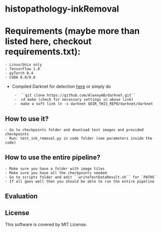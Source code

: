 # histopathology-inkRemoval



# Requirements (maybe more than listed here, checkout requirements.txt):

    - Linux/Unix only
    - TensorFlow 1.8 
    - pyTorch 0.4 
    - CUDA 8.0/9.0

  - Compiled Darknet for detection [here](https://github.com/AlexeyAB/darknet) or simply do
  
         -  ``git clone https://github.com/AlexeyAB/darknet.git``
         -  cd make (check for necessary settings in above link)
         -  make a soft link ln -s darknet $DIR_THIS_REPO/darknet/darknet
          
          
## How to use it?

    - Go to checkpoints folder and download test images and provided checkpoints
    - Run: test_ink_removal.py in code folder (see parameters inside the code)

## How to use the entire pipeline?

    - Make sure you have a folder with image tiles
    - Make sure you have all the checkpoints needed
    - Go to scripts folder and edit ``writeTestDataResult.sh`` for `PATHS`
    - If all goes well then you should be able to run the entire pipeline

## Evaluation





## License

This software is covered by MIT License.
